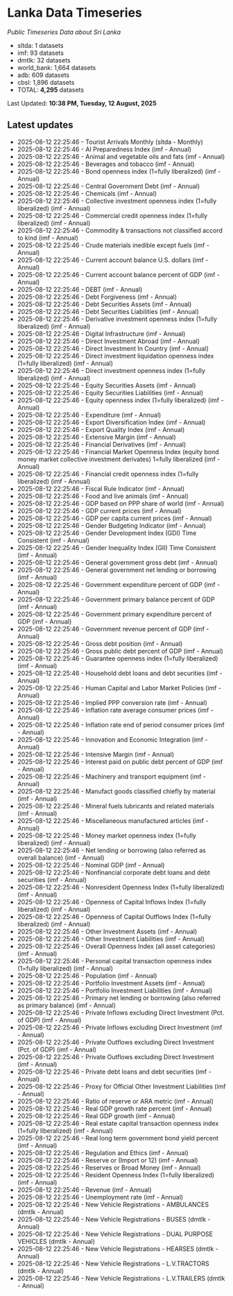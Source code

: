 # Lanka Data Timeseries
*Public Timeseries Data about Sri Lanka*

* sltda: 1 datasets
* imf: 93 datasets
* dmtlk: 32 datasets
* world_bank: 1,664 datasets
* adb: 609 datasets
* cbsl: 1,896 datasets
* TOTAL: **4,295** datasets

Last Updated: **10:38 PM, Tuesday, 12 August, 2025**

## Latest updates

* 2025-08-12 22:25:46 - Tourist Arrivals Monthly (sltda - Monthly)
* 2025-08-12 22:25:46 - AI Preparedness Index (imf - Annual)
* 2025-08-12 22:25:46 - Animal and vegetable oils and fats (imf - Annual)
* 2025-08-12 22:25:46 - Beverages and tobacco (imf - Annual)
* 2025-08-12 22:25:46 - Bond openness index (1=fully liberalized) (imf - Annual)
* 2025-08-12 22:25:46 - Central Government Debt (imf - Annual)
* 2025-08-12 22:25:46 - Chemicals (imf - Annual)
* 2025-08-12 22:25:46 - Collective investment openness index (1=fully liberalized) (imf - Annual)
* 2025-08-12 22:25:46 - Commercial credit openness index (1=fully liberalized) (imf - Annual)
* 2025-08-12 22:25:46 - Commodity & transactions not classified accord to kind (imf - Annual)
* 2025-08-12 22:25:46 - Crude materials inedible except fuels (imf - Annual)
* 2025-08-12 22:25:46 - Current account balance U.S. dollars (imf - Annual)
* 2025-08-12 22:25:46 - Current account balance percent of GDP (imf - Annual)
* 2025-08-12 22:25:46 - DEBT (imf - Annual)
* 2025-08-12 22:25:46 - Debt Forgiveness (imf - Annual)
* 2025-08-12 22:25:46 - Debt Securities Assets (imf - Annual)
* 2025-08-12 22:25:46 - Debt Securities Liabilities (imf - Annual)
* 2025-08-12 22:25:46 - Derivative investment openness index (1=fully liberalized) (imf - Annual)
* 2025-08-12 22:25:46 - Digital Infrastructure (imf - Annual)
* 2025-08-12 22:25:46 - Direct Investment Abroad (imf - Annual)
* 2025-08-12 22:25:46 - Direct Investment In Country (imf - Annual)
* 2025-08-12 22:25:46 - Direct investment liquidation openness index (1=fully liberalized) (imf - Annual)
* 2025-08-12 22:25:46 - Direct investment openness index (1=fully liberalized) (imf - Annual)
* 2025-08-12 22:25:46 - Equity Securities Assets (imf - Annual)
* 2025-08-12 22:25:46 - Equity Securities Liabilities (imf - Annual)
* 2025-08-12 22:25:46 - Equity openness index (1=fully liberalized) (imf - Annual)
* 2025-08-12 22:25:46 - Expenditure (imf - Annual)
* 2025-08-12 22:25:46 - Export Diversification Index (imf - Annual)
* 2025-08-12 22:25:46 - Export Quality Index (imf - Annual)
* 2025-08-12 22:25:46 - Extensive Margin (imf - Annual)
* 2025-08-12 22:25:46 - Financial Derivatives (imf - Annual)
* 2025-08-12 22:25:46 - Financial Market Openness Index (equity bond money market collective investment derivates) 1=fully liberalized (imf - Annual)
* 2025-08-12 22:25:46 - Financial credit openness index (1=fully liberalized) (imf - Annual)
* 2025-08-12 22:25:46 - Fiscal Rule Indicator (imf - Annual)
* 2025-08-12 22:25:46 - Food and live animals (imf - Annual)
* 2025-08-12 22:25:46 - GDP based on PPP share of world (imf - Annual)
* 2025-08-12 22:25:46 - GDP current prices (imf - Annual)
* 2025-08-12 22:25:46 - GDP per capita current prices (imf - Annual)
* 2025-08-12 22:25:46 - Gender Budgeting Indicator (imf - Annual)
* 2025-08-12 22:25:46 - Gender Development Index (GDI) Time Consistent (imf - Annual)
* 2025-08-12 22:25:46 - Gender Inequality Index (GII) Time Consistent (imf - Annual)
* 2025-08-12 22:25:46 - General government gross debt (imf - Annual)
* 2025-08-12 22:25:46 - General government net lending or borrowing (imf - Annual)
* 2025-08-12 22:25:46 - Government expenditure percent of GDP (imf - Annual)
* 2025-08-12 22:25:46 - Government primary balance percent of GDP (imf - Annual)
* 2025-08-12 22:25:46 - Government primary expenditure percent of GDP (imf - Annual)
* 2025-08-12 22:25:46 - Government revenue percent of GDP (imf - Annual)
* 2025-08-12 22:25:46 - Gross debt position (imf - Annual)
* 2025-08-12 22:25:46 - Gross public debt percent of GDP (imf - Annual)
* 2025-08-12 22:25:46 - Guarantee openness index (1=fully liberalized) (imf - Annual)
* 2025-08-12 22:25:46 - Household debt loans and debt securities (imf - Annual)
* 2025-08-12 22:25:46 - Human Capital and Labor Market Policies (imf - Annual)
* 2025-08-12 22:25:46 - Implied PPP conversion rate (imf - Annual)
* 2025-08-12 22:25:46 - Inflation rate average consumer prices (imf - Annual)
* 2025-08-12 22:25:46 - Inflation rate end of period consumer prices (imf - Annual)
* 2025-08-12 22:25:46 - Innovation and Economic Integration (imf - Annual)
* 2025-08-12 22:25:46 - Intensive Margin (imf - Annual)
* 2025-08-12 22:25:46 - Interest paid on public debt percent of GDP (imf - Annual)
* 2025-08-12 22:25:46 - Machinery and transport equipment (imf - Annual)
* 2025-08-12 22:25:46 - Manufact goods classified chiefly by material (imf - Annual)
* 2025-08-12 22:25:46 - Mineral fuels lubricants and related materials (imf - Annual)
* 2025-08-12 22:25:46 - Miscellaneous manufactured articles (imf - Annual)
* 2025-08-12 22:25:46 - Money market openness index (1=fully liberalized) (imf - Annual)
* 2025-08-12 22:25:46 - Net lending or borrowing (also referred as overall balance) (imf - Annual)
* 2025-08-12 22:25:46 - Nominal GDP (imf - Annual)
* 2025-08-12 22:25:46 - Nonfinancial corporate debt loans and debt securities (imf - Annual)
* 2025-08-12 22:25:46 - Nonresident Openness Index (1=fully liberalized) (imf - Annual)
* 2025-08-12 22:25:46 - Openness of Capital Inflows Index (1=fully liberalized) (imf - Annual)
* 2025-08-12 22:25:46 - Openness of Capital Outflows Index (1=fully liberalized) (imf - Annual)
* 2025-08-12 22:25:46 - Other Investment Assets (imf - Annual)
* 2025-08-12 22:25:46 - Other Investment Liabilities (imf - Annual)
* 2025-08-12 22:25:46 - Overall Openness Index (all asset categories) (imf - Annual)
* 2025-08-12 22:25:46 - Personal capital transaction openness index (1=fully liberalized) (imf - Annual)
* 2025-08-12 22:25:46 - Population (imf - Annual)
* 2025-08-12 22:25:46 - Portfolio Investment Assets (imf - Annual)
* 2025-08-12 22:25:46 - Portfolio Investment Liabilities (imf - Annual)
* 2025-08-12 22:25:46 - Primary net lending or borrowing (also referred as primary balance) (imf - Annual)
* 2025-08-12 22:25:46 - Private Inflows excluding Direct Investment (Pct. of GDP) (imf - Annual)
* 2025-08-12 22:25:46 - Private Inflows excluding Direct Investment (imf - Annual)
* 2025-08-12 22:25:46 - Private Outflows excluding Direct Investment (Pct. of GDP) (imf - Annual)
* 2025-08-12 22:25:46 - Private Outflows excluding Direct Investment (imf - Annual)
* 2025-08-12 22:25:46 - Private debt loans and debt securities (imf - Annual)
* 2025-08-12 22:25:46 - Proxy for Official Other Investment Liabilities (imf - Annual)
* 2025-08-12 22:25:46 - Ratio of reserve or ARA metric (imf - Annual)
* 2025-08-12 22:25:46 - Real GDP growth rate percent (imf - Annual)
* 2025-08-12 22:25:46 - Real GDP growth (imf - Annual)
* 2025-08-12 22:25:46 - Real estate capital transaction openness index (1=fully liberalized) (imf - Annual)
* 2025-08-12 22:25:46 - Real long term government bond yield percent (imf - Annual)
* 2025-08-12 22:25:46 - Regulation and Ethics (imf - Annual)
* 2025-08-12 22:25:46 - Reserve or (Import or 12) (imf - Annual)
* 2025-08-12 22:25:46 - Reserves or Broad Money (imf - Annual)
* 2025-08-12 22:25:46 - Resident Openness Index (1=fully liberalized) (imf - Annual)
* 2025-08-12 22:25:46 - Revenue (imf - Annual)
* 2025-08-12 22:25:46 - Unemployment rate (imf - Annual)
* 2025-08-12 22:25:46 - New Vehicle Registrations - AMBULANCES (dmtlk - Annual)
* 2025-08-12 22:25:46 - New Vehicle Registrations - BUSES (dmtlk - Annual)
* 2025-08-12 22:25:46 - New Vehicle Registrations - DUAL PURPOSE VEHICLES (dmtlk - Annual)
* 2025-08-12 22:25:46 - New Vehicle Registrations - HEARSES (dmtlk - Annual)
* 2025-08-12 22:25:46 - New Vehicle Registrations - L.V.TRACTORS (dmtlk - Annual)
* 2025-08-12 22:25:46 - New Vehicle Registrations - L.V.TRAILERS (dmtlk - Annual)